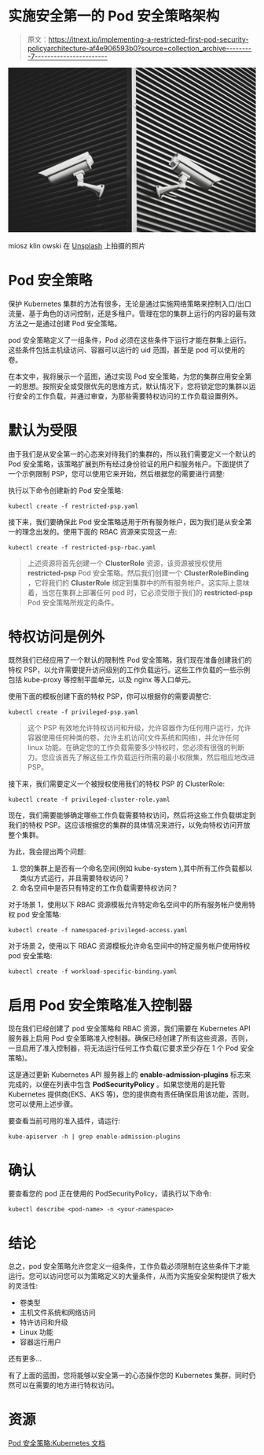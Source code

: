 # 实施安全第一的 Pod 安全策略架构

> 原文：<https://itnext.io/implementing-a-restricted-first-pod-security-policyarchitecture-af4e906593b0?source=collection_archive---------7----------------------->

![](img/ab105b563cf8911e2ab2d706b73d72c0.png)

miosz klin owski 在 [Unsplash](https://unsplash.com?utm_source=medium&utm_medium=referral) 上拍摄的照片

# Pod 安全策略

保护 Kubernetes 集群的方法有很多，无论是通过实施网络策略来控制入口/出口流量、基于角色的访问控制，还是多租户。管理在您的集群上运行的内容的最有效方法之一是通过创建 Pod 安全策略。

pod 安全策略定义了一组条件，Pod 必须在这些条件下运行才能在群集上运行。这些条件包括主机级访问、容器可以运行的 uid 范围，甚至是 pod 可以使用的卷。

在本文中，我将展示一个蓝图，通过实现 Pod 安全策略，为您的集群应用安全第一的思想。按照安全或受限优先的思维方式，默认情况下，您将锁定您的集群以运行安全的工作负载，并通过审查，为那些需要特权访问的工作负载设置例外。

# 默认为受限

由于我们是从安全第一的心态来对待我们的集群的，所以我们需要定义一个默认的 Pod 安全策略，该策略扩展到所有经过身份验证的用户和服务帐户。下面提供了一个示例限制 PSP，您可以使用它来开始，然后根据您的需要进行调整:

执行以下命令创建新的 Pod 安全策略:

```
kubectl create -f restricted-psp.yaml
```

接下来，我们要确保此 Pod 安全策略适用于所有服务帐户，因为我们是从安全第一的理念出发的。使用下面的 RBAC 资源来实现这一点:

```
kubectl create -f restricted-psp-rbac.yaml
```

> 上述资源将首先创建一个 **ClusterRole** 资源，该资源被授权使用 **restricted-psp** Pod 安全策略。然后我们创建一个 **ClusterRoleBinding** ，它将我们的 **ClusterRole** 绑定到集群中的所有服务帐户。这实际上意味着，当您在集群上部署任何 pod 时，它必须受限于我们的 **restricted-psp** Pod 安全策略所规定的条件。

# 特权访问是例外

既然我们已经应用了一个默认的限制性 Pod 安全策略，我们现在准备创建我们的特权 PSP，以允许需要提升访问级别的工作负载运行。这些工作负载的一些示例包括 kube-proxy 等控制平面单元，以及 nginx 等入口单元。

使用下面的模板创建下面的特权 PSP，你可以根据你的需要调整它:

```
kubectl create -f privileged-psp.yaml
```

> 这个 PSP 有效地允许特权访问和升级，允许容器作为任何用户运行，允许容器使用任何种类的卷，允许主机访问(文件系统和网络)，并允许任何 linux 功能。在确定您的工作负载需要多少特权时，您必须有很强的判断力。您应该首先了解这些工作负载运行所需的最小权限集，然后相应地改进 PSP。

接下来，我们需要定义一个被授权使用我们的特权 PSP 的 ClusterRole:

```
kubectl create -f privileged-cluster-role.yaml
```

现在，我们需要能够确定哪些工作负载需要特权访问，然后将这些工作负载绑定到我们的特权 PSP。这应该根据您的集群的具体情况来进行，以免向特权访问开放整个集群。

为此，我会提出两个问题:

1.  您的集群上是否有一个命名空间(例如 kube-system ),其中所有工作负载都以类似方式运行，并且需要特权访问？
2.  命名空间中是否只有特定的工作负载需要特权访问？

对于场景 1，使用以下 RBAC 资源模板允许特定命名空间中的所有服务帐户使用特权 pod 安全策略:

```
kubectl create -f namespaced-privileged-access.yaml
```

对于场景 2，使用以下 RBAC 资源模板允许命名空间中的特定服务帐户使用特权 pod 安全策略:

```
kubectl create -f workload-specific-binding.yaml
```

# 启用 Pod 安全策略准入控制器

现在我们已经创建了 pod 安全策略和 RBAC 资源，我们需要在 Kubernetes API 服务器上启用 Pod 安全策略准入控制器。确保已经创建了所有这些资源，否则，一旦启用了准入控制器，将无法运行任何工作负载(它要求至少存在 1 个 Pod 安全策略)。

这是通过更新 Kubernetes API 服务器上的 **enable-admission-plugins** 标志来完成的，以便在列表中包含 **PodSecurityPolicy** 。如果您使用的是托管 Kubernetes 提供商(EKS、AKS 等)，您的提供商有责任确保启用该功能，否则，您可以使用上述步骤。

要查看当前可用的准入插件，请运行:

```
kube-apiserver -h | grep enable-admission-plugins
```

# 确认

要查看您的 pod 正在使用的 PodSecurityPolicy，请执行以下命令:

```
kubectl describe <pod-name> -n <your-namespace>
```

# 结论

总之，pod 安全策略允许您定义一组条件，工作负载必须限制在这些条件下才能运行。您可以访问您可以为策略定义的大量条件，从而为实施安全架构提供了极大的灵活性:

*   卷类型
*   主机文件系统和网络访问
*   特许访问和升级
*   Linux 功能
*   容器运行用户

还有更多…

有了上面的蓝图，您将能够以安全第一的心态操作您的 Kubernetes 集群，同时仍然可以在需要的地方进行特权访问。

# 资源

[Pod 安全策略:Kubernetes 文档](https://kubernetes.io/docs/concepts/policy/pod-security-policy/)
